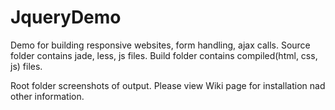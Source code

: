 # JqueryDemo
Demo for building responsive websites, form handling, ajax calls.
Source folder contains jade, less, js files. Build folder contains compiled(html, css, js) files.

Root folder screenshots of output.
Please view Wiki page for installation nad other information.
